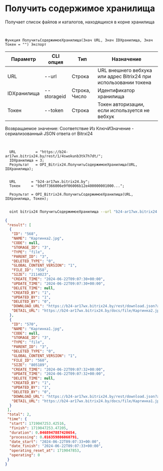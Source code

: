 ﻿---
sidebar_position: 5
---

# Получить содержимое хранилища
 Получает список файлов и каталогов, находящихся в корне хранилища


<br/>


`Функция ПолучитьСодержимоеХранилища(Знач URL, Знач IDХранилища, Знач Токен = "") Экспорт`

  | Параметр | CLI опция | Тип | Назначение |
  |-|-|-|-|
  | URL | --url | Строка | URL внешнего вебхука или адрес Bitrix24 при использовании токена |
  | IDХранилища | --storageid | Строка, Число | Идентификатор хранилища |
  | Токен | --token | Строка | Токен авторизации, если используется не вебхук |

  
  Возвращаемое значение:   Соответствие Из КлючИЗначение - сериализованный JSON ответа от Bitrxi24

<br/>




```bsl title="Пример кода"
  URL         = "https://b24-ar17wx.bitrix24.by/rest/1/4swokunb3tk7h7dt/";
  IDХранилища = 3;
  Результат   = OPI_Bitrix24.ПолучитьСодержимоеХранилища(URL, IDХранилища);
  
  
  URL       = "b24-ar17wx.bitrix24.by";
  Токен     = "b9df7366006e9f06006b12e400000001000...";
  
  Результат = OPI_Bitrix24.ПолучитьСодержимоеХранилища(URL, IDХранилища, Токен);
```
	


```sh title="Пример команды CLI"
    
  oint bitrix24 ПолучитьСодержимоеХранилища --url "b24-ar17wx.bitrix24.by" --storageid %storageid% --token "b9df7366006e9f06006b12e400000001000..."

```

```json title="Результат"
{
 "result": [
  {
   "ID": "568",
   "NAME": "Картинка2.jpg",
   "CODE": null,
   "STORAGE_ID": "3",
   "TYPE": "file",
   "PARENT_ID": "3",
   "DELETED_TYPE": "0",
   "GLOBAL_CONTENT_VERSION": "1",
   "FILE_ID": "558",
   "SIZE": "2114023",
   "CREATE_TIME": "2024-06-22T09:07:30+00:00",
   "UPDATE_TIME": "2024-06-22T09:07:30+00:00",
   "DELETE_TIME": null,
   "CREATED_BY": "1",
   "UPDATED_BY": "1",
   "DELETED_BY": "0",
   "DOWNLOAD_URL": "https://b24-ar17wx.bitrix24.by/rest/download.json?auth=efa17666006e9f06006b12e400000001000007b2f26f9898812ad669fd7da83d478d1a&token=disk%7CaWQ9NTY4Jl89NnBxNndlcmpudjQwY0tHNnZhdVN2VHZ2TTYwSmFFSXA%3D%7CImRvd25sb2FkfGRpc2t8YVdROU5UWTRKbDg5Tm5CeE5uZGxjbXB1ZGpRd1kwdEhOblpoZFZOMlZIWjJUVFl3U21GRlNYQT18ZWZhMTc2NjYwMDZlOWYwNjAwNmIxMmU0MDAwMDAwMDEwMDAwMDdiMmYyNmY5ODk4ODEyYWQ2NjlmZDdkYTgzZDQ3OGQxYSI%3D.qSfz7Ap6RM8nwlRRrw4lqlYcNQoHQJMcdzSbvlLHw60%3D",
   "DETAIL_URL": "https://b24-ar17wx.bitrix24.by/docs/file/Картинка2.jpg"
  },
  {
   "ID": "570",
   "NAME": "Картинка1.jpg",
   "CODE": null,
   "STORAGE_ID": "3",
   "TYPE": "file",
   "PARENT_ID": "3",
   "DELETED_TYPE": "0",
   "GLOBAL_CONTENT_VERSION": "1",
   "FILE_ID": "560",
   "SIZE": "805189",
   "CREATE_TIME": "2024-06-22T09:07:32+00:00",
   "UPDATE_TIME": "2024-06-22T09:07:32+00:00",
   "DELETE_TIME": null,
   "CREATED_BY": "1",
   "UPDATED_BY": "1",
   "DELETED_BY": "0",
   "DOWNLOAD_URL": "https://b24-ar17wx.bitrix24.by/rest/download.json?auth=efa17666006e9f06006b12e400000001000007b2f26f9898812ad669fd7da83d478d1a&token=disk%7CaWQ9NTcwJl89SmpkOWlyMGpwS1N1TEI1aWxIWWxtU0JtTllsT1BoNVI%3D%7CImRvd25sb2FkfGRpc2t8YVdROU5UY3dKbDg5U21wa09XbHlNR3B3UzFOMVRFSTFhV3hJV1d4dFUwSnRUbGxzVDFCb05WST18ZWZhMTc2NjYwMDZlOWYwNjAwNmIxMmU0MDAwMDAwMDEwMDAwMDdiMmYyNmY5ODk4ODEyYWQ2NjlmZDdkYTgzZDQ3OGQxYSI%3D.X8XQ3FtYG30XrOGGxoO1p%2FXistiComyxQei37Xh%2B%2FIM%3D",
   "DETAIL_URL": "https://b24-ar17wx.bitrix24.by/docs/file/Картинка1.jpg"
  }
 ],
 "total": 2,
 "time": {
  "start": 1719047253.42516,
  "finish": 1719047253.47205,
  "duration": 0.0468947887420654,
  "processing": 0.016359806060791,
  "date_start": "2024-06-22T09:07:33+00:00",
  "date_finish": "2024-06-22T09:07:33+00:00",
  "operating_reset_at": 1719047853,
  "operating": 0
 }
}
```
